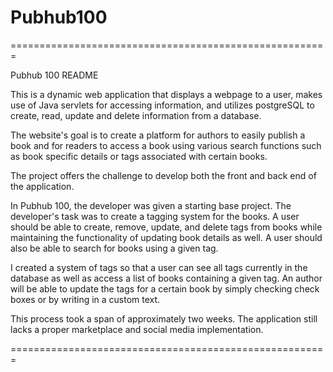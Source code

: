 # Pubhub100
=======================================================

Pubhub 100 README

This is a dynamic web application that displays a webpage
to a user, makes use of Java servlets for accessing 
information, and utilizes postgreSQL to create, read, update
and delete information from a database.

The website's goal is to create a platform for authors to
easily publish a book and for readers to access a book
using various search functions such as book specific details
or tags associated with certain books. 

The project offers the challenge to develop both the
front and back end of the application. 

In Pubhub 100, the developer was given a starting base
project. The developer's task was to create a tagging
system for the books. A user should be able to create,
remove, update, and delete tags from books while
maintaining the functionality of updating book details
as well. A user should also be able to search for books
using a given tag. 

I created a system of tags so that a user can see
all tags currently in the database as well as access a
list of books containing a given tag. An author will be
able to update the tags for a certain book by simply
checking check boxes or by writing in a custom text.

This process took a span of approximately two weeks. 
The application still lacks a proper marketplace and
social media implementation.


=======================================================
